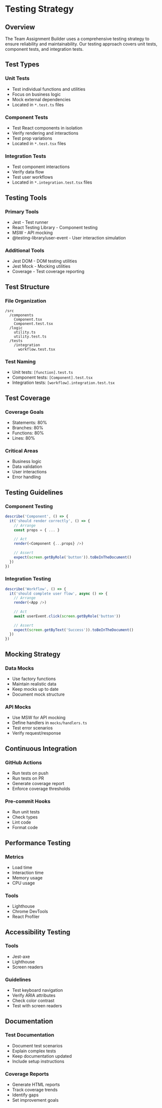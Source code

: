 # Testing Strategy

## Overview

The Team Assignment Builder uses a comprehensive testing strategy to ensure reliability and maintainability. Our testing approach covers unit tests, component tests, and integration tests.

## Test Types

### Unit Tests
- Test individual functions and utilities
- Focus on business logic
- Mock external dependencies
- Located in `*.test.ts` files

### Component Tests
- Test React components in isolation
- Verify rendering and interactions
- Test prop variations
- Located in `*.test.tsx` files

### Integration Tests
- Test component interactions
- Verify data flow
- Test user workflows
- Located in `*.integration.test.tsx` files

## Testing Tools

### Primary Tools
- Jest - Test runner
- React Testing Library - Component testing
- MSW - API mocking
- @testing-library/user-event - User interaction simulation

### Additional Tools
- Jest DOM - DOM testing utilities
- Jest Mock - Mocking utilities
- Coverage - Test coverage reporting

## Test Structure

### File Organization
```
/src
  /components
    Component.tsx
    Component.test.tsx
  /logic
    utility.ts
    utility.test.ts
  /tests
    /integration
      workflow.test.tsx
```

### Test Naming
- Unit tests: `[function].test.ts`
- Component tests: `[Component].test.tsx`
- Integration tests: `[workflow].integration.test.tsx`

## Test Coverage

### Coverage Goals
- Statements: 80%
- Branches: 80%
- Functions: 80%
- Lines: 80%

### Critical Areas
- Business logic
- Data validation
- User interactions
- Error handling

## Testing Guidelines

### Component Testing
```typescript
describe('Component', () => {
  it('should render correctly', () => {
    // Arrange
    const props = { ... }
    
    // Act
    render(<Component {...props} />)
    
    // Assert
    expect(screen.getByRole('button')).toBeInTheDocument()
  })
})
```

### Integration Testing
```typescript
describe('Workflow', () => {
  it('should complete user flow', async () => {
    // Arrange
    render(<App />)
    
    // Act
    await userEvent.click(screen.getByRole('button'))
    
    // Assert
    expect(screen.getByText('Success')).toBeInTheDocument()
  })
})
```

## Mocking Strategy

### Data Mocks
- Use factory functions
- Maintain realistic data
- Keep mocks up to date
- Document mock structure

### API Mocks
- Use MSW for API mocking
- Define handlers in `mocks/handlers.ts`
- Test error scenarios
- Verify request/response

## Continuous Integration

### GitHub Actions
- Run tests on push
- Run tests on PR
- Generate coverage report
- Enforce coverage thresholds

### Pre-commit Hooks
- Run unit tests
- Check types
- Lint code
- Format code

## Performance Testing

### Metrics
- Load time
- Interaction time
- Memory usage
- CPU usage

### Tools
- Lighthouse
- Chrome DevTools
- React Profiler

## Accessibility Testing

### Tools
- Jest-axe
- Lighthouse
- Screen readers

### Guidelines
- Test keyboard navigation
- Verify ARIA attributes
- Check color contrast
- Test with screen readers

## Documentation

### Test Documentation
- Document test scenarios
- Explain complex tests
- Keep documentation updated
- Include setup instructions

### Coverage Reports
- Generate HTML reports
- Track coverage trends
- Identify gaps
- Set improvement goals 